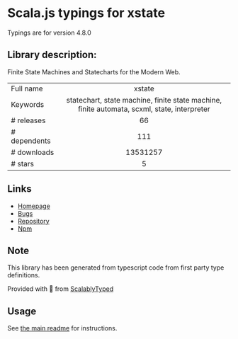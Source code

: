 
# Scala.js typings for xstate

Typings are for version 4.8.0

## Library description:
Finite State Machines and Statecharts for the Modern Web.

|                    |                 |
| ------------------ | :-------------: |
| Full name          | xstate |
| Keywords           | statechart, state machine, finite state machine, finite automata, scxml, state, interpreter |
| # releases         | 66 |
| # dependents       | 111 |
| # downloads        | 13531257 |
| # stars            | 5 |

## Links
- [Homepage](https://github.com/davidkpiano/xstate/tree/master/packages/core#readme)
- [Bugs](https://github.com/davidkpiano/xstate/issues)
- [Repository](https://github.com/davidkpiano/xstate)
- [Npm](https://www.npmjs.com/package/xstate)
    


## Note
This library has been generated from typescript code from first party type definitions.

Provided with :purple_heart: from [ScalablyTyped](https://github.com/oyvindberg/ScalablyTyped)

## Usage
See [the main readme](../../readme.md) for instructions.


